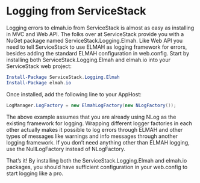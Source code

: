 # Logging from ServiceStack

Logging errors to elmah.io from ServiceStack is almost as easy as installing in MVC and Web API. The folks over at ServiceStack provide you with a NuGet package named ServiceStack.Logging.Elmah. Like Web API you need to tell ServiceStack to use ELMAH as logging framework for errors, besides adding the standard ELMAH configuration in web.config. Start by installing both ServiceStack.Logging.Elmah and elmah.io into your ServiceStack web project:

```powershell
Install-Package ServiceStack.Logging.Elmah
Install-Package elmah.io
```

Once installed, add the following line to your AppHost:

```csharp
LogManager.LogFactory = new ElmahLogFactory(new NLogFactory());
```

The above example assumes that you are already using NLog as the existing framework for logging. Wrapping different logger factories in each other actually makes it possible to log errors through ELMAH and other types of messages like warnings and info messages through another logging framework. If you don’t need anything other than ELMAH logging, use the NullLogFactory instead of NLogFactory.

That’s it! By installing both the ServiceStack.Logging.Elmah and elmah.io packages, you should have sufficient configuration in your web.config to start logging like a pro.

